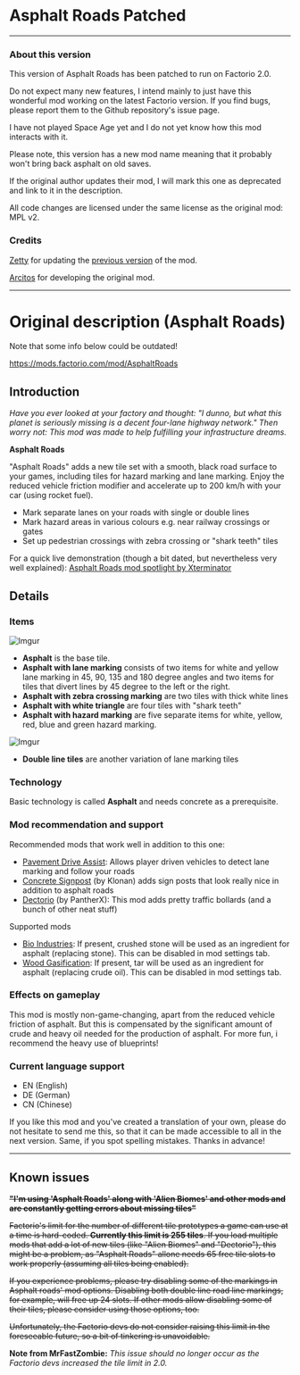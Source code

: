 # Asphalt Roads Patched

---

### About this version

This version of Asphalt Roads has been patched to run on Factorio 2.0. 

Do not expect many new features, I intend mainly to just have this wonderful mod working on the latest Factorio version. If you find bugs, please report them to the Github repository's issue page.

I have not played Space Age yet and I do not yet know how this mod interacts with it.

Please note, this version has a new mod name meaning that it probably won't bring back asphalt on old saves.

If the original author updates their mod, I will mark this one as deprecated and link to it in the description.

All code changes are licensed under the same license as the original mod: MPL v2.

### Credits

[Zetty](https://mods.factorio.com/user/Zetty "Zetty's profile") for updating the [previous version](https://mods.factorio.com/mod/AsphaltPaving "Zetty's version of the mod") of the mod.

[Arcitos](https://mods.factorio.com/user/Arcitos "Arcitos' profile") for developing the original mod.

---



# Original description (Asphalt Roads)

Note that some info below could be outdated!

https://mods.factorio.com/mod/AsphaltRoads

## Introduction

*Have you ever looked at your factory and thought: "I dunno, but what this planet is seriously missing is a decent four-lane highway network."
Then worry not: This mod was made to help fulfilling your infrastructure dreams.*

**Asphalt Roads**

"Asphalt Roads" adds a new tile set with a smooth, black road surface to your games, including tiles for hazard marking and lane marking. Enjoy the reduced vehicle friction modifier and accelerate up to 200 km/h with your car (using rocket fuel).

- Mark separate lanes on your roads with single or double lines
- Mark hazard areas in various colours e.g. near railway crossings or gates
- Set up pedestrian crossings with zebra crossing or "shark teeth" tiles

For a quick live demonstration (though a bit dated, but nevertheless very well explained): [Asphalt Roads mod spotlight by Xterminator](https://www.youtube.com/watch?v=s5w6K9xEaRo)

## Details

### Items

![Imgur](http://i.imgur.com/WYTCwKI.png)

- **Asphalt** is the base tile.
- **Asphalt with lane marking** consists of two items for white and yellow lane marking in 45, 90, 135 and 180 degree angles and two items for tiles that divert lines by 45 degree to the left or the right.
- **Asphalt with zebra crossing marking** are two tiles with thick white lines
- **Asphalt with white triangle** are four tiles with "shark teeth"
- **Asphalt with hazard marking** are five separate items for white, yellow, red, blue and green hazard marking.

![Imgur](http://i.imgur.com/36NTyPO.png)

- **Double line tiles** are another variation of lane marking tiles

### Technology

Basic technology is called **Asphalt** and needs concrete as a prerequisite.

### Mod recommendation and support

Recommended mods that work well in addition to this one:

- [Pavement Drive Assist](https://mods.factorio.com/mods/Arcitos/PavementDriveAssist): Allows player driven vehicles to detect lane marking and follow your roads
- [Concrete Signpost](https://mods.factorio.com/mods/Klonan/Concrete_Lamppost) (by Klonan) adds sign posts that look really nice in addition to asphalt roads
- [Dectorio](https://mods.factorio.com/mods/PantherX/Dectorio) (by PantherX): This mod adds pretty traffic bollards (and a bunch of other neat stuff)

Supported mods

- [Bio Industries](https://mods.factorio.com/mods/TheSAguy/Bio_Industries): If present, crushed stone will be used as an ingredient for asphalt (replacing stone). This can be disabled in mod settings tab.
- [Wood Gasification](https://mods.factorio.com/mod/Wood_Gasification): If present, tar will be used as an ingredient for asphalt (replacing crude oil). This can be disabled in mod settings tab.

### Effects on gameplay

This mod is mostly non-game-changing, apart from the reduced vehicle friction of asphalt. But this is compensated by the significant amount of crude and heavy oil needed for the production of asphalt. For more fun, i recommend the heavy use of blueprints!

### Current language support

- EN (English)
- DE (German)
- CN (Chinese)

If you like this mod and you've created a translation of your own, please do not hesitate to send me this, so that it can be made accessible to all in the next version. Same, if you spot spelling mistakes. Thanks in advance!

---

## Known issues

**~~"I'm using 'Asphalt Roads' along with 'Alien Biomes' and other mods and are constantly getting errors about missing tiles"~~**

~~Factorio's limit for the number of different tile prototypes a game can use at a time is hard-coded. **Currently this limit is 255 tiles**. If you load multiple mods that add a lot of new tiles (like "Alien Biomes" and "Dectorio"), this might be a problem, as "Asphalt Roads" allone needs 65 free tile slots to work properly (assuming all tiles being enabled).~~

~~If you experience problems, please try disabling some of the markings in Asphalt roads' mod options. Disabling both double line road line markings, for example, will free up 24 slots. If other mods allow disabling some of their tiles, please consider using those options, too.~~

~~Unfortunately, the Factorio devs do not consider raising this limit in the foreseeable future, so a bit of tinkering is unavoidable.~~

**Note from MrFastZombie:** *This issue should no longer occur as the Factorio devs increased the tile limit in 2.0.*
